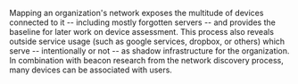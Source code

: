 Mapping an organization's network exposes the multitude of devices connected to it -- including mostly forgotten servers -- and provides the baseline for later work on device assessment. This process also reveals outside service usage (such as google services, dropbox, or others) which serve -- intentionally or not -- as shadow infrastructure for the organization. In combination with beacon research from the network discovery process, many devices can be associated with users. 


